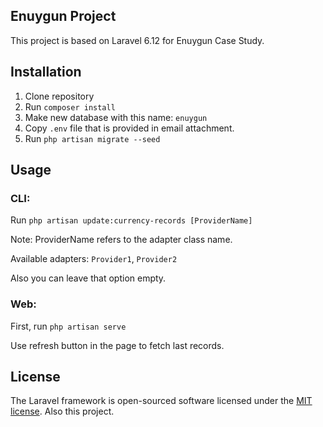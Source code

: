 ## Enuygun Project

This project is based on Laravel 6.12 for Enuygun Case Study. 

## Installation

1. Clone repository
2. Run `composer install`
3. Make new database with this name: `enuygun`
4. Copy `.env` file that is provided in email attachment.
5. Run `php artisan migrate --seed`

## Usage

### CLI:
Run `php artisan update:currency-records [ProviderName]`

Note: ProviderName refers to the adapter class name.

Available adapters: `Provider1`, `Provider2`

Also you can leave that option empty.

### Web:
First, run `php artisan serve`

Use refresh button in the page to fetch last records.

## License

The Laravel framework is open-sourced software licensed under the [MIT license](https://opensource.org/licenses/MIT).
Also this project.
